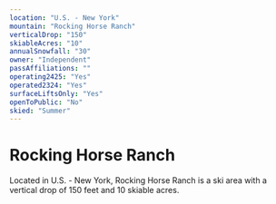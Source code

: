 ```yaml
---
location: "U.S. - New York"
mountain: "Rocking Horse Ranch"
verticalDrop: "150"
skiableAcres: "10"
annualSnowfall: "30"
owner: "Independent"
passAffiliations: ""
operating2425: "Yes"
operated2324: "Yes"
surfaceLiftsOnly: "Yes"
openToPublic: "No"
skied: "Summer"
---
```


# Rocking Horse Ranch

Located in U.S. - New York, Rocking Horse Ranch is a ski area with a vertical drop of 150 feet and 10 skiable acres.